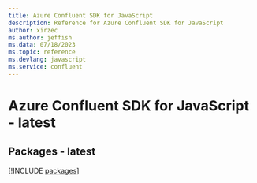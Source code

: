 ```yaml
---
title: Azure Confluent SDK for JavaScript
description: Reference for Azure Confluent SDK for JavaScript
author: xirzec
ms.author: jeffish
ms.data: 07/18/2023
ms.topic: reference
ms.devlang: javascript
ms.service: confluent
---
```

# Azure Confluent SDK for JavaScript - latest
## Packages - latest
[!INCLUDE [packages](confluent-index.md)]